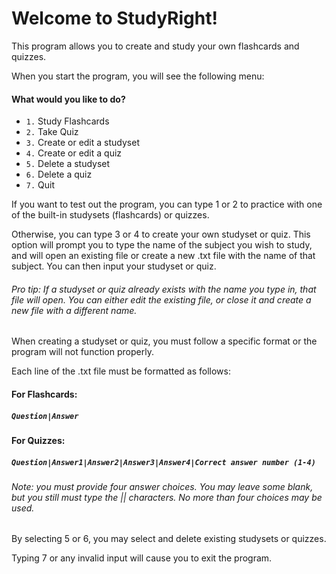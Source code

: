 # Welcome to StudyRight!

This program allows you to create and study your own flashcards and quizzes. 

When you start the program, you will see the following menu:

#### What would you like to do?
* `1.` Study Flashcards
* `2.` Take Quiz
* `3.` Create or edit a studyset
* `4.` Create or edit a quiz
* `5.` Delete a studyset
* `6.` Delete a quiz
* `7.` Quit

If you want to test out the program, you can type 1 or 2 to practice with one of the built-in studysets (flashcards) or quizzes. 

Otherwise, you can type 3 or 4 to create your own studyset or quiz. This option will prompt you to type the name of the subject you wish to study, and will open an existing file or create a new .txt file with the name of that subject. You can then input your studyset or quiz.

###### Pro tip: If a studyset or quiz already exists with the name you type in, that file will open. You can either edit the existing file, or close it and create a new file with a different name. 

When creating a studyset or quiz, you must follow a specific format or the program will not function properly. 

Each line of the .txt file must be formatted as follows:

#### For Flashcards:

##### `Question|Answer`

#### For Quizzes:

##### `Question|Answer1|Answer2|Answer3|Answer4|Correct answer number (1-4)`


###### Note: you must provide four answer choices. You may leave some blank, but you still must type the || characters. No more than four choices may be used.


By selecting 5 or 6, you may select and delete existing studysets or quizzes. 


Typing 7 or any invalid input will cause you to exit the program. 
